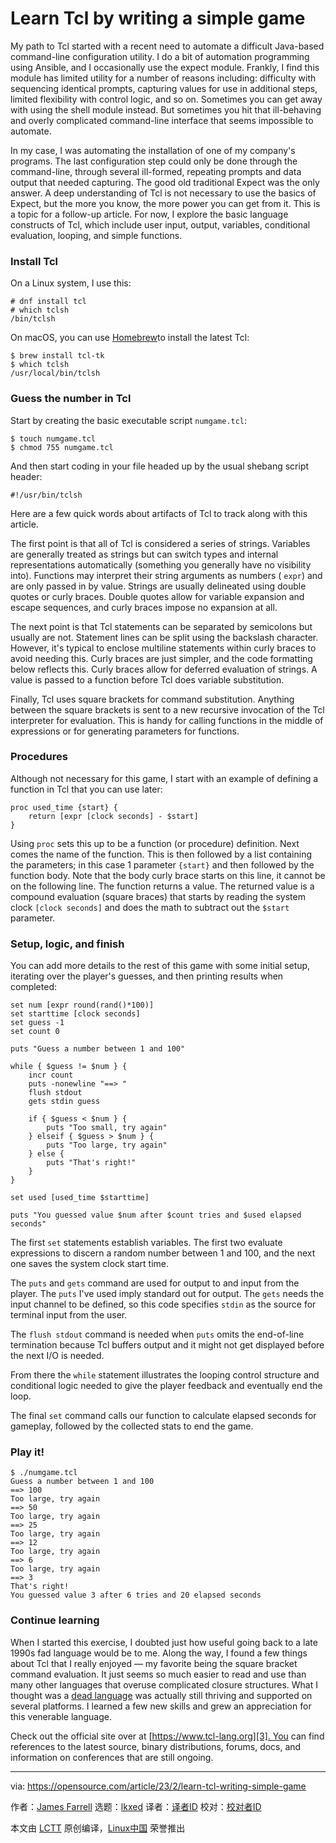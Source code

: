 [#]: subject: "Learn Tcl by writing a simple game"
[#]: via: "https://opensource.com/article/23/2/learn-tcl-writing-simple-game"
[#]: author: "James Farrell https://opensource.com/users/jamesf"
[#]: collector: "lkxed"
[#]: translator: "geekpi"
[#]: reviewer: " "
[#]: publisher: " "
[#]: url: " "

Learn Tcl by writing a simple game
======

My path to Tcl started with a recent need to automate a difficult Java-based command-line configuration utility. I do a bit of automation programming using Ansible, and I occasionally use the expect module. Frankly, I find this module has limited utility for a number of reasons including: difficulty with sequencing identical prompts, capturing values for use in additional steps, limited flexibility with control logic, and so on. Sometimes you can get away with using the shell module instead. But sometimes you hit that ill-behaving and overly complicated command-line interface that seems impossible to automate.

In my case, I was automating the installation of one of my company's programs. The last configuration step could only be done through the command-line, through several ill-formed, repeating prompts and data output that needed capturing. The good old traditional Expect was the only answer. A deep understanding of Tcl is not necessary to use the basics of Expect, but the more you know, the more power you can get from it. This is a topic for a follow-up article. For now, I explore the basic language constructs of Tcl, which include user input, output, variables, conditional evaluation, looping, and simple functions.

### Install Tcl

On a Linux system, I use this:

```
# dnf install tcl
# which tclsh
/bin/tclsh
```

On macOS, you can use [Homebrew][1]to install the latest Tcl:

```
$ brew install tcl-tk
$ which tclsh
/usr/local/bin/tclsh
```

### Guess the number in Tcl

Start by creating the basic executable script `numgame.tcl`:

```
$ touch numgame.tcl
$ chmod 755 numgame.tcl
```

And then start coding in your file headed up by the usual shebang script header:

```
#!/usr/bin/tclsh
```

Here are a few quick words about artifacts of Tcl to track along with this article.

The first point is that all of Tcl is considered a series of strings. Variables are generally treated as strings but can switch types and internal representations automatically (something you generally have no visibility into). Functions may interpret their string arguments as numbers ( `expr`) and are only passed in by value. Strings are usually delineated using double quotes or curly braces. Double quotes allow for variable expansion and escape sequences, and curly braces impose no expansion at all.

The next point is that Tcl statements can be separated by semicolons but usually are not. Statement lines can be split using the backslash character. However, it's typical to enclose multiline statements within curly braces to avoid needing this. Curly braces are just simpler, and the code formatting below reflects this. Curly braces allow for deferred evaluation of strings. A value is passed to a function before Tcl does variable substitution.

Finally, Tcl uses square brackets for command substitution. Anything between the square brackets is sent to a new recursive invocation of the Tcl interpreter for evaluation. This is handy for calling functions in the middle of expressions or for generating parameters for functions.

### Procedures

Although not necessary for this game, I start with an example of defining a function in Tcl that you can use later:

```
proc used_time {start} {
	return [expr [clock seconds] - $start]
}
```

Using `proc` sets this up to be a function (or procedure) definition. Next comes the name of the function. This is then followed by a list containing the parameters; in this case 1 parameter `{start}` and then followed by the function body. Note that the body curly brace starts on this line, it cannot be on the following line. The function returns a value. The returned value is a compound evaluation (square braces) that starts by reading the system clock `[clock seconds]` and does the math to subtract out the `$start` parameter.

### Setup, logic, and finish

You can add more details to the rest of this game with some initial setup, iterating over the player's guesses, and then printing results when completed:

```
set num [expr round(rand()*100)]
set starttime [clock seconds]
set guess -1
set count 0

puts "Guess a number between 1 and 100"

while { $guess != $num } {
	incr count
	puts -nonewline "==> "
	flush stdout
	gets stdin guess

	if { $guess < $num } {
		puts "Too small, try again"
	} elseif { $guess > $num } {
		puts "Too large, try again"
	} else {
		puts "That's right!"
	}
}

set used [used_time $starttime]

puts "You guessed value $num after $count tries and $used elapsed seconds"
```

The first `set` statements establish variables. The first two evaluate expressions to discern a random number between 1 and 100, and the next one saves the system clock start time.

The `puts` and `gets` command are used for output to and input from the player. The `puts` I've used imply standard out for output. The `gets` needs the input channel to be defined, so this code specifies `stdin` as the source for terminal input from the user.

The `flush stdout` command is needed when `puts` omits the end-of-line termination because Tcl buffers output and it might not get displayed before the next I/O is needed.

From there the `while` statement illustrates the looping control structure and conditional logic needed to give the player feedback and eventually end the loop.

The final `set` command calls our function to calculate elapsed seconds for gameplay, followed by the collected stats to end the game.

### Play it!

```
$ ./numgame.tcl
Guess a number between 1 and 100
==> 100
Too large, try again
==> 50
Too large, try again
==> 25
Too large, try again
==> 12
Too large, try again
==> 6
Too large, try again
==> 3
That's right!
You guessed value 3 after 6 tries and 20 elapsed seconds
```

### Continue learning

When I started this exercise, I doubted just how useful going back to a late 1990s fad language would be to me. Along the way, I found a few things about Tcl that I really enjoyed — my favorite being the square bracket command evaluation. It just seems so much easier to read and use than many other languages that overuse complicated closure structures. What I thought was a [dead language][2] was actually still thriving and supported on several platforms. I learned a few new skills and grew an appreciation for this venerable language.

Check out the official site over at [https://www.tcl-lang.org][3]. You can find references to the latest source, binary distributions, forums, docs, and information on conferences that are still ongoing.

--------------------------------------------------------------------------------

via: https://opensource.com/article/23/2/learn-tcl-writing-simple-game

作者：[James Farrell][a]
选题：[lkxed][b]
译者：[译者ID](https://github.com/译者ID)
校对：[校对者ID](https://github.com/校对者ID)

本文由 [LCTT](https://github.com/LCTT/TranslateProject) 原创编译，[Linux中国](https://linux.cn/) 荣誉推出

[a]: https://opensource.com/users/jamesf
[b]: https://github.com/lkxed/
[1]: https://opensource.com/article/20/6/homebrew-mac
[2]: https://opensource.com/article/19/6/favorite-dead-language
[3]: https://www.tcl-lang.org
